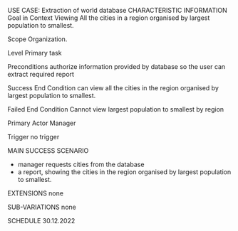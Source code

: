 USE CASE: Extraction of world database
CHARACTERISTIC INFORMATION
Goal in Context
Viewing All the cities in a region organised by largest population to smallest.

Scope
Organization.

Level
Primary task

Preconditions
authorize information provided by database so the user can extract required report

Success End Condition
can view all the cities in the region organised by largest population to smallest.

Failed End Condition
Cannot view largest population to smallest by region

Primary Actor
Manager

Trigger
no trigger

MAIN SUCCESS SCENARIO
- manager requests cities from the database
- a report, showing the cities in the region organised by largest population to smallest.

EXTENSIONS
none

SUB-VARIATIONS
none


SCHEDULE
30.12.2022
